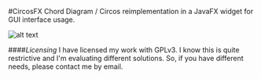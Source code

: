 #CircosFX
Chord Diagram / Circos reimplementation in a JavaFX widget for GUI interface usage.

![alt text](https://github.com/paolopavan/circosFX/blob/master/demo/circos%20widget%202%20borderless.png "Example chart")




####_Licensing_
I have licensed my work with GPLv3. I know this is quite restrictive and I'm evaluating different solutions. 
So, if you have different needs, please contact me by email.
